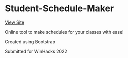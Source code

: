# Student-Schedule-Maker

[View Site](https://keanu-k.github.io/home)

Online tool to make schedules for your classes with ease!

Created using Bootstrap

Submitted for WinHacks 2022
